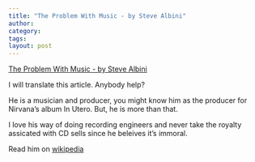 ```yaml
---
title: "The Problem With Music - by Steve Albini"
author:
category: 
tags: 
layout: post
---
```

<a href="http://www.negativland.com/albini.html">The Problem With Music - by Steve Albini</a>

I will translate this article. Anybody help?

He is a musician and producer, you might know him as the producer for Nirvana’s album In Utero. But, he is more than that.

I love his way of doing recording engineers and never take the royalty assicated with CD sells since he beleives it’s immoral.

Read him on <a href="http://en.wikipedia.org/wiki/Steve_Albini">wikipedia</a>


